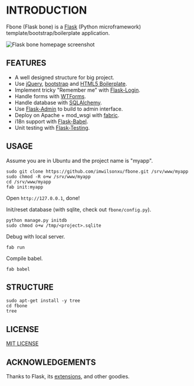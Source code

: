 # INTRODUCTION

Fbone (Flask bone) is a [Flask](http://flask.pocoo.org) (Python microframework) template/bootstrap/boilerplate application.

![Flask bone homepage screenshot](http://github.com/imwilsonxu/fbone/raw/master/screenshots/flask-bone-homepage-screenshot.png)

## FEATURES

- A well designed structure for big project.
- Use [jQuery](http://jquery.com/), [bootstrap](https://github.com/twitter/bootstrap) and [HTML5 Boilerplate](https://github.com/h5bp/html5-boilerplate).
- Implement tricky "Remember me" with [Flask-Login](https://github.com/maxcountryman/flask-login).
- Handle forms with [WTForms](http://wtforms.simplecodes.com/).
- Handle database with [SQLAlchemy](http://www.sqlalchemy.org).
- Use [Flask-Admin](https://flask-admin.readthedocs.org/en/latest/quickstart/) to build to admin interface.
- Deploy on Apache + mod\_wsgi with [fabric](http://flask.pocoo.org/docs/deploying/mod_wsgi/).
- i18n support with [Flask-Babel](http://packages.python.org/Flask-Babel/).
- Unit testing with [Flask-Testing](http://packages.python.org/Flask-Testing/).

## USAGE

Assume you are in Ubuntu and the project name is "myapp".

    sudo git clone https://github.com/imwilsonxu/fbone.git /srv/www/myapp
    sudo chmod -R o+w /srv/www/myapp
    cd /srv/www/myapp
    fab init:myapp

Open `http://127.0.0.1`, done!

Init/reset database (with sqlite, check out `fbone/config.py`).

    python manage.py initdb
    sudo chmod o+w /tmp/<project>.sqlite

Debug with local server.
    
    fab run

Compile babel.

    fab babel

## STRUCTURE

    sudo apt-get install -y tree
    cd fbone
    tree

## LICENSE

[MIT LICENSE](http://www.tldrlegal.com/license/mit-license)

## ACKNOWLEDGEMENTS

Thanks to Flask, its [extensions](http://flask.pocoo.org/extensions/), and other goodies.

